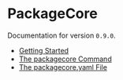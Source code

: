 PackageCore
===========

Documentation for version `0.9.0`.

* [Getting Started](01_intro.md)
* [The packagecore Command](02_command.md)
* [The packagecore.yaml File](03_yaml.md)
